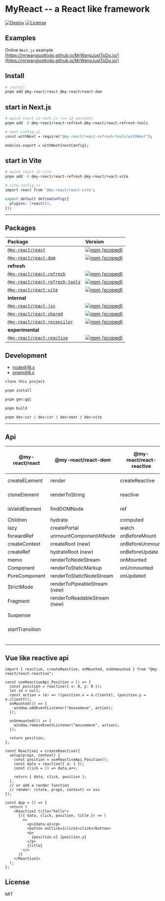# MyReact -- a React like framework

[![Deploy](https://github.com/MrWangJustToDo/MyReact/actions/workflows/deploy.yml/badge.svg)](https://github.com/MrWangJustToDo/MyReact/actions/workflows/deploy.yml)
[![License](https://img.shields.io/npm/l/%40my-react%2Freact)](https://www.npmjs.com/search?q=%40my-react)

## Examples

Online `Next.js` example [https://mrwangjusttodo.github.io/MrWangJustToDo.io/](https://mrwangjusttodo.github.io/MrWangJustToDo.io/)

## Install

```bash
# install
pnpm add @my-react/react @my-react/react-dom
```

## start in Next.js
```bash
# quick start in next.js (<= 12 version)
pnpm add -D @my-react/react-refresh @my-react/react-refresh-tools

# next.config.js
const withNext = require("@my-react/react-refresh-tools/withNext");

modules.export = withNext(nextConfig);
```

## start in Vite
```bash
# quick start in vite
pnpm add -D @my-react/react-refresh @my-react/react-vite

# vite.config.ts
import react from "@my-react/react-vite";

export default defineConfig({
  plugins: [react()],
});
```

---

## Packages

| Package                                                           | Version                                                                                                                                      |
| :---------------------------------------------------------------- | :------------------------------------------------------------------------------------------------------------------------------------------- |
| [`@my-react/react`](packages/myreact)                             | [![npm (scoped)](https://img.shields.io/npm/v/%40my-react/react)](https://www.npmjs.com/package/@my-react/react)                             |
| [`@my-react/react-dom`](packages/myreact-dom)                     | [![npm (scoped)](https://img.shields.io/npm/v/%40my-react/react-dom)](https://www.npmjs.com/package/@my-react/react-dom)                     |
| **refresh**                                                       |                                                                                                                                              |
| [`@my-react/react-refresh`](packages/myreact-refresh)             | [![npm (scoped)](https://img.shields.io/npm/v/%40my-react/react-refresh)](https://www.npmjs.com/package/@my-react/react-refresh)             |
| [`@my-react/react-refresh-tools`](packages/myreact-refresh-tools) | [![npm (scoped)](https://img.shields.io/npm/v/%40my-react/react-refresh-tools)](https://www.npmjs.com/package/@my-react/react-refresh-tools) |
| [`@my-react/react-vite`](packages/myreact-vite)                   | [![npm (scoped)](https://img.shields.io/npm/v/%40my-react/react-vite)](https://www.npmjs.com/package/@my-react/react-vite)                   |
| **internal**                                                      |                                                                                                                                              |
| [`@my-react/react-jsx`](packages/myreact-jsx)                     | [![npm (scoped)](https://img.shields.io/npm/v/%40my-react/react-jsx)](https://www.npmjs.com/package/@my-react/react-jsx)                     |
| [`@my-react/react-shared`](packages/myreact-shared)               | [![npm (scoped)](https://img.shields.io/npm/v/%40my-react/react-shared)](https://www.npmjs.com/package/@my-react/react-shared)               |
| [`@my-react/react-reconciler`](packages/myreact-reconciler)       | [![npm (scoped)](https://img.shields.io/npm/v/%40my-react/react-reconciler)](https://www.npmjs.com/package/@my-react/react-reconciler)       |
| **experimental**                                                  |                                                                                                                                              |
| [`@my-react/react-reactive`](packages/myreact-reactivity)         | [![npm (scoped)](https://img.shields.io/npm/v/%40my-react/react-reactive)](https://www.npmjs.com/package/@my-react/react-reactive)           |

## Development

- [node@18.x](https://nodejs.org/en)
- [pnpm@8.x](https://pnpm.io/installation)

```bash
clone this project

pnpm install

pnpm gen:gql

pnpm build

pnpm dev:ssr / dev:csr / dev:next / dev:vite
```

---

## Api

| @my-react/react | @my-react/react-dom    | @my-react/react-reactive | @my-react/react (hook)     | @my-react/react-refresh | @my-react/react-refresh-tools | @my-react/react-vite |
| --------------- | ---------------------- | ------------------------ | -------------------------- | ----------------------- | ----------------------------- | -------------------- |
| createELement   | render                 | createReactive           | useState                   | babel plugin            | webpack plugin                | vite plugin          |
| cloneElement    | renderToString         | reactive                 | useEffect                  | refresh runtime         | next.js plugin                |
| isValidElement  | findDOMNode            | ref                      | useLayoutEffect            |                         | webpack loader                |
| Children        | hydrate                | computed                 | useRef                     |
| lazy            | createPortal           | watch                    | useMemo                    |
| forwardRef      | unmountComponentAtNode | onBeforeMount            | useReducer                 |
| createContext   | createRoot (new)       | onBeforeUnmount          | useCallback                |
| createRef       | hydrateRoot (new)      | onBeforeUpdate           | useContext                 |
| memo            | renderToNodeStream     | onMounted                | useImperativeHandle        |
| Component       | renderToStaticMarkup   | onUnmounted              | useDebugValue              |
| PureComponent   | renderToStaticNodeStream | onUpdated                | useSignal                  |
| StrictMode      | renderToPipeableStream (new) |                          | useDeferredValue (new)     |
| Fragment        | renderToReadableStream (new) |                          | useId (new)                |
| Suspense        |                        |                          | useInsertionEffect (new)   |
| startTransition |                        |                          | useSyncExternalStore (new) |
|                 |                        |                          | useTransition (new)        |

## Vue like reactive api

```tsx
import { reactive, createReactive, onMounted, onUnmounted } from "@my-react/react-reactive";

const useReactiveApi_Position = () => {
  const position = reactive({ x: 0, y: 0 });
  let id = null;
  const action = (e) => ((position.x = e.clientX), (position.y = e.clientY));
  onMounted(() => {
    window.addEventListener("mousemove", action);
  });

  onUnmounted(() => {
    window.removeEventListener("mousemove", action);
  });

  return position;
};

const Reactive1 = createReactive({
  setup(props, context) {
    const position = useReactiveApi_Position();
    const data = reactive({ a: 1 });
    const click = () => data.a++;

    return { data, click, position };
  },
  // or add a render function
  // render: (state, props, context) => xxx
});

const App = () => {
  return (
    <Reactive1 title="hello">
      {({ data, click, position, title }) => (
        <>
          <p>{data.a}</p>
          <button onClick={click}>click</button>
          <p>
            {position.x} {position.y}
          </p>
          {title}
        </>
      )}
    </Reactive1>
  );
};
```

## License

MIT
